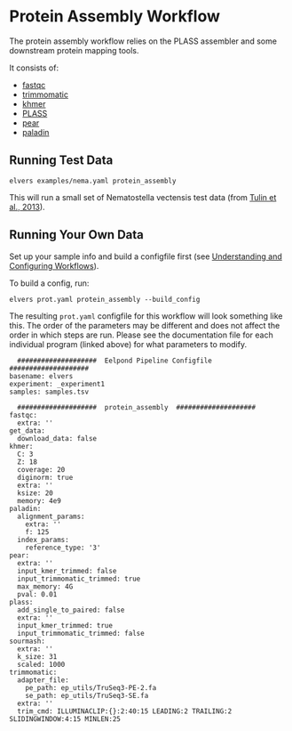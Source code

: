 # Protein Assembly Workflow

The protein assembly workflow relies on the PLASS assembler and some downstream protein mapping tools.

It consists of:  

  - [fastqc](fastqc.md)
  - [trimmomatic](trimmomatic.md)
  - [khmer](khmer.md)
  - [PLASS](plass.md)
  - [pear](pear.md)
  - [paladin](paladin.md)

## Running Test Data

```
elvers examples/nema.yaml protein_assembly
```
This will run a small set of Nematostella vectensis test data (from [Tulin et al., 2013](https://evodevojournal.biomedcentral.com/articles/10.1186/2041-9139-4-16)).

## Running Your Own Data

Set up your sample info and build a configfile first (see [Understanding and Configuring Workflows](configure.md)).

To build a config, run:

```
elvers prot.yaml protein_assembly --build_config
```

The resulting `prot.yaml` configfile for this workflow will look something like this. The order of the parameters may be different and does not affect the order in which steps are run. Please see the documentation file for each individual program (linked above) for what parameters to modify.

```
  ####################  Eelpond Pipeline Configfile  ####################
basename: elvers
experiment: _experiment1
samples: samples.tsv

  ####################  protein_assembly  ####################
fastqc:
  extra: ''
get_data:
  download_data: false
khmer:
  C: 3
  Z: 18
  coverage: 20
  diginorm: true
  extra: ''
  ksize: 20
  memory: 4e9
paladin:
  alignment_params:
    extra: ''
    f: 125
  index_params:
    reference_type: '3'
pear:
  extra: ''
  input_kmer_trimmed: false
  input_trimmomatic_trimmed: true
  max_memory: 4G
  pval: 0.01
plass:
  add_single_to_paired: false
  extra: ''
  input_kmer_trimmed: true
  input_trimmomatic_trimmed: false
sourmash:
  extra: ''
  k_size: 31
  scaled: 1000
trimmomatic:
  adapter_file:
    pe_path: ep_utils/TruSeq3-PE-2.fa
    se_path: ep_utils/TruSeq3-SE.fa
  extra: ''
  trim_cmd: ILLUMINACLIP:{}:2:40:15 LEADING:2 TRAILING:2 SLIDINGWINDOW:4:15 MINLEN:25
```
